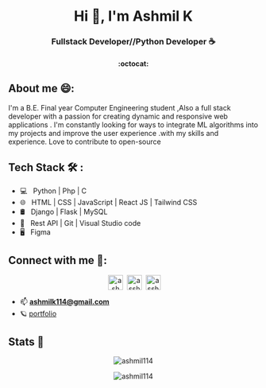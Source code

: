 <!-- ![Space Odyssey](https://wallpapercave.com/dwp1x/wp2234615.png)
<div align='center'>
  <img src="" width='100%' />
</div> -->
<h1 align="center" >Hi 👋, I'm Ashmil K</h1>
<h3 align="center">Fullstack Developer//Python Developer ☕</h3>
<h4 align="center"> :octocat:</h4>




##  About me 😄:
<p>I'm a B.E. Final year Computer Engineering student ,Also a full stack developer with a passion for creating dynamic and responsive web applications . I'm constantly looking for ways to integrate ML algorithms into my projects and improve the user experience .with my skills and experience. Love to contribute to open-source</p>




## Tech Stack  🛠 :

- 💻 &nbsp; Python | Php | C   
- 🌐 &nbsp; HTML | CSS | JavaScript | React JS | Tailwind CSS   
- 🛢 &nbsp; Django | Flask | MySQL  
- 🔧 &nbsp; Rest API | Git | Visual Studio code 
- 🖥 &nbsp; Figma



## Connect with me 📡:
<p align="center" >
&nbsp;<a href="https://linkedin.com/in/ashmil k" target="blank"><img align="center" src="https://raw.githubusercontent.com/rahuldkjain/github-profile-readme-generator/master/src/images/icons/Social/linked-in-alt.svg" alt="ashmil k" height="30" width="30" /></a>
&nbsp;<a href="https://instagram.com/asshhmil" target="blank"><img align="center" src="https://raw.githubusercontent.com/rahuldkjain/github-profile-readme-generator/master/src/images/icons/Social/instagram.svg" alt="asshhmil" height="30" width="30" /></a>
&nbsp;<a href="https://www.leetcode.com/asshhmil" target="blank"><img align="center" src="https://raw.githubusercontent.com/rahuldkjain/github-profile-readme-generator/master/src/images/icons/Social/leet-code.svg" alt="asshhmil" height="30" width="30" /></a>
</p>

- 📫  **ashmilk114@gmail.com**
- 🪐 [portfolio](https://ashmil.vercel.app/)


## Stats 👟
<div>
  
  <p align="center"><img align="center" src="https://github-readme-stats.vercel.app/api?username=ashmil114&show_icons=true&locale=en" alt="ashmil114" /></p> 
  <p align="center" ><img align="center" src="https://github-readme-stats.vercel.app/api/top-langs?username=ashmil114&show_icons=true&locale=en&layout=compact" alt="ashmil114" /></p>

</div>



